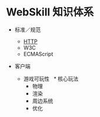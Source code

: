 # WebSkill 知识体系

- 标准／规范
  - [HTTP](https://eyvic.github.io/2018/05/16/HTTP/)
  - W3C
  - ECMAScript
    
- 客户端
  - 游戏可玩性
     * 核心玩法
     - 物理
     - 渲染
     - 周边系统
     - 优化
